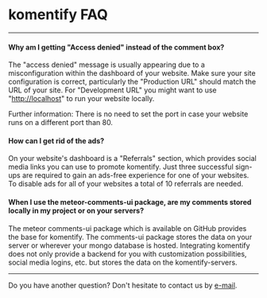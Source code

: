 # komentify FAQ

---

#### Why am I getting "Access denied" instead of the comment box?

The "access denied" message is usually appearing due to a misconfiguration within the dashboard of your website. Make sure your site configuration is correct, particularly the "Production URL" should match the URL of your site. For "Development URL" you might want to use "[http://localhost](http://localhost)" to run your website locally.

Further information: There is no need to set the port in case your website runs on a different port than 80.

#### How can I get rid of the ads?

On your website's dashboard is a "Referrals" section, which provides social media links you can use to promote komentify. Just three successful sign-ups are required to gain an ads-free experience for one of your websites. To disable ads for all of your websites a total of 10 referrals are needed.

#### When I use the meteor-comments-ui package, are my comments stored locally in my project or on your servers?

The meteor comments-ui package which is available on GitHub provides the base for komentify. The comments-ui package stores the data on your server or wherever your mongo database is hosted. Integrating komentify does not only provide a backend for you with customization possibilities, social media logins, etc. but stores the data on the komentify-servers.

---

Do you have another question? Don't hesitate to contact us by [e-mail](mailto:team@komentify.io).

